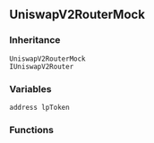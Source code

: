 ## UniswapV2RouterMock





### Inheritance

    UniswapV2RouterMock
    IUniswapV2Router

### Variables

    address lpToken

### Functions



